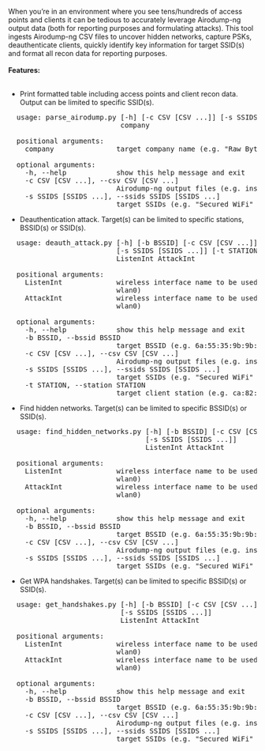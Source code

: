 When you’re in an environment where you see tens/hundreds of access points and clients it can be tedious to accurately leverage Airodump-ng output data (both for reporting purposes and formulating attacks). This tool ingests Airodump-ng CSV files to uncover hidden networks, capture PSKs, deauthenticate clients, quickly identify key information for target SSID(s) and format all recon data for reporting purposes.
<BR><BR>
<B>Features:</B>
<BR><BR>
- Print formatted table including access points and client recon data. Output can be limited to specific SSID(s).

<pre>
  usage: parse_airodump.py [-h] [-c CSV [CSV ...]] [-s SSIDS [SSIDS ...]]
                           company
                           
  positional arguments:
    company               target company name (e.g. "Raw Byte Security")
    
  optional arguments:
    -h, --help            show this help message and exit
    -c CSV [CSV ...], --csv CSV [CSV ...]
                          Airodump-ng output files (e.g. inside.csv outside.csv)
    -s SSIDS [SSIDS ...], --ssids SSIDS [SSIDS ...]
                          target SSIDs (e.g. "Secured WiFi" CorpNet LabNet)
</pre>

- Deauthentication attack. Target(s) can be limited to specific stations, BSSID(s) or SSID(s).

<pre>
  usage: deauth_attack.py [-h] [-b BSSID] [-c CSV [CSV ...]]
                          [-s SSIDS [SSIDS ...]] [-t STATION]
                          ListenInt AttackInt
                          
  positional arguments:
    ListenInt             wireless interface name to be used for listening (e.g.
                          wlan0)
    AttackInt             wireless interface name to be used for attacking (e.g.
                          wlan0)
                          
  optional arguments:
    -h, --help            show this help message and exit
    -b BSSID, --bssid BSSID
                          target BSSID (e.g. 6a:55:35:9b:9b:69)
    -c CSV [CSV ...], --csv CSV [CSV ...]
                          Airodump-ng output files (e.g. inside.csv outside.csv)
    -s SSIDS [SSIDS ...], --ssids SSIDS [SSIDS ...]
                          target SSIDs (e.g. "Secured WiFi" CorpNet LabNet)
    -t STATION, --station STATION
                          target client station (e.g. ca:82:62:2e:4a:99)
</pre>

- Find hidden networks. Target(s) can be limited to specific BSSID(s) or SSID(s).

<pre>
  usage: find_hidden_networks.py [-h] [-b BSSID] [-c CSV [CSV ...]]
                                 [-s SSIDS [SSIDS ...]]
                                 ListenInt AttackInt
                                 
  positional arguments:
    ListenInt             wireless interface name to be used for listening (e.g.
                          wlan0)
    AttackInt             wireless interface name to be used for attacking (e.g.
                          wlan0)
                          
  optional arguments:
    -h, --help            show this help message and exit
    -b BSSID, --bssid BSSID
                          target BSSID (e.g. 6a:55:35:9b:9b:69)
    -c CSV [CSV ...], --csv CSV [CSV ...]
                          Airodump-ng output files (e.g. inside.csv outside.csv)
    -s SSIDS [SSIDS ...], --ssids SSIDS [SSIDS ...]
                          target SSIDs (e.g. "Secured WiFi" CorpNet LabNet)
</pre>

- Get WPA handshakes. Target(s) can be limited to specific BSSID(s) or SSID(s).

<pre>
  usage: get_handshakes.py [-h] [-b BSSID] [-c CSV [CSV ...]]
                           [-s SSIDS [SSIDS ...]]
                           ListenInt AttackInt

  positional arguments:
    ListenInt             wireless interface name to be used for listening (e.g.
                          wlan0)
    AttackInt             wireless interface name to be used for attacking (e.g.
                          wlan0)

  optional arguments:
    -h, --help            show this help message and exit
    -b BSSID, --bssid BSSID
                          target BSSID (e.g. 6a:55:35:9b:9b:69)
    -c CSV [CSV ...], --csv CSV [CSV ...]
                          Airodump-ng output files (e.g. inside.csv outside.csv)
    -s SSIDS [SSIDS ...], --ssids SSIDS [SSIDS ...]
                          target SSIDs (e.g. "Secured WiFi" CorpNet LabNet)
</pre>
